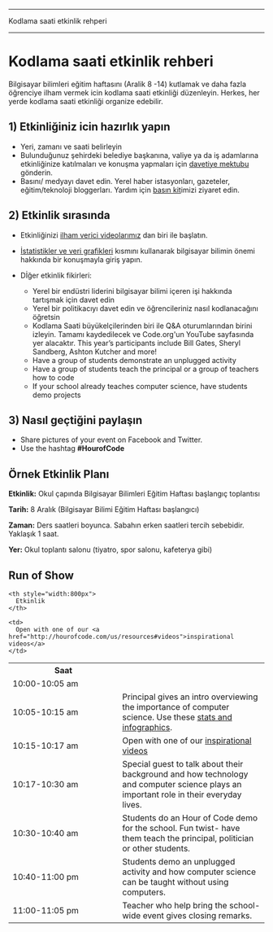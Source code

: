 * * *

Kodlama saati etkinlik rehperi

* * *

# Kodlama saati etkinlik rehberi

Bilgisayar bilimleri eğitim haftasını (Aralik 8 -14) kutlamak ve daha fazla öğrenciye ilham vermek icin kodlama saati etkinliği düzenleyin. Herkes, her yerde kodlama saati etkinliği organize edebilir.

## 1) Etkinliğiniz icin hazırlık yapın

  * Yeri, zamanı ve saati belirleyin
  * Bulunduğunuz şehirdeki belediye başkanına, valiye ya da iş adamlarına etkinliğinize katılmaları ve konuşma yapmaları için [davetiye mektubu](<%= hoc_uri('https://docs.google.com/a/code.org/document/d/1eP41sKW7y0qq_JvkRIgZK8dWYICaGRZ4CCDETXa78wY/edit') %>) gönderin.
  * Basını/ medyayı davet edin. Yerel haber istasyonları, gazeteler, eğitim/teknoloji bloggerları. Yardım için [basın kit](<%= hoc_uri('/resources/press-kit') %>)imizi ziyaret edin.

## 2) Etkinlik sırasında

  * Etkinliğinizi [ilham verici videolarımız](<%= hoc_uri('/resources#videos') %>) dan biri ile başlatın.
  * [ İstatistikler ve veri grafikleri](<%= hoc_uri('/resources/stats') %>) kısmını kullanarak bilgisayar bilimin önemi hakkında bir konuşmayla giriş yapın.   
      
    
  * Dİğer etkinlik fikirleri: 
      * Yerel bir endüstri liderini bilgisayar bilimi içeren işi hakkında tartışmak için davet edin
      * Yerel bir politikacıyı davet edin ve öğrencileriniz nasıl kodlanacağını öğretsin
      * Kodlama Saati büyükelçilerinden biri ile Q&A oturumlarından birini izleyin. Tamamı kaydedilecek ve Code.org'un YouTube sayfasında yer alacaktır. This year’s participants include Bill Gates, Sheryl Sandberg, Ashton Kutcher and more!
      * Have a group of students demonstrate an unplugged activity
      * Have a group of students teach the principal or a group of teachers how to code
      * If your school already teaches computer science, have students demo projects

## 3) Nasıl geçtiğini paylaşın

  * Share pictures of your event on Facebook and Twitter. 
  * Use the hashtag **#HourofCode**

## Örnek Etkinlik Planı

**Etkinlik:** Okul çapında Bilgisayar Bilimleri Eğitim Haftası başlangıç toplantısı

**Tarih:** 8 Aralık (Bilgisayar Bilimi Eğitim Haftası başlangıcı)

**Zaman:** Ders saatleri boyunca. Sabahın erken saatleri tercih sebebidir. Yaklaşık 1 saat.

**Yer:** Okul toplantı salonu (tiyatro, spor salonu, kafeterya gibi)   
  


## Run of Show

<table>
  <tr>
    <th style="width:200px">
      Saat
    </th>
    
    <th style="width:800px">
      Etkinlik
    </th>
  </tr>
  
  <tr>
    <td>
      10:00-10:05 am
    </td>
    
    <td>
      Open with one of our <a href="http://hourofcode.com/us/resources#videos">inspirational videos</a>
    </td>
  </tr>
  
  <td>
    10:05-10:15 am
  </td>
  
  <td>
    Principal gives an intro overviewing the importance of computer science. Use these <a href="/resources/stats">stats and infographics</a>.
  </td></tr> 
  
  <td>
    10:15-10:17 am
  </td>
  
  <td>
    Open with one of our <a href="http://hourofcode.com/us/resources#videos">inspirational videos</a>
  </td></tr> 
  
  <td>
    10:17-10:30 am
  </td>
  
  <td>
    Special guest to talk about their background and how technology and computer science plays an important role in their everyday lives.
  </td></tr> 
  
  <td>
    10:30-10:40 am
  </td>
  
  <td>
    Students do an Hour of Code demo for the school. Fun twist- have them teach the principal, politician or other students.
  </td></tr> 
  
  <td>
    10:40-11:00 pm
  </td>
  
  <td>
    Students demo an unplugged activity and how computer science can be taught without using computers.
  </td></tr> 
  
  <td>
    11:00-11:05 pm
  </td>
  
  <td>
    Teacher who help bring the school-wide event gives closing remarks.
  </td>
</table>